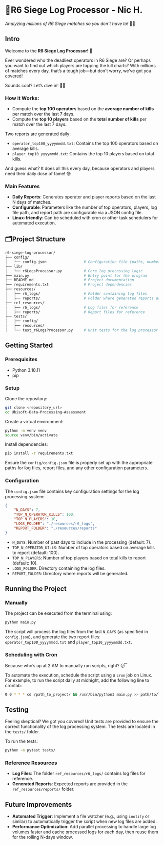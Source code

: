 # 🌈R6 Siege Log Processor - Nic H.
_Analyzing millions of R6 Siege matches so you don’t have to!_ 🕵️‍♀️

## Intro
Welcome to the **R6 Siege Log Processor**! 👋

Ever wondered who the deadliest operators in R6 Siege are? Or perhaps you want to find out which players are topping the kill charts? With millions of matches every day, that’s a tough job—but don't worry, we’ve got you covered!

Sounds cool? Let’s dive in! 🏊‍♂️

### How it Works:
- Compute the **top 100 operators** based on the **average number of kills** per match over the last 7 days.
- Compute the **top 10 players** based on the **total number of kills** per match over the last 7 days.

Two reports are generated daily:
- `operator_top100_yyyymmdd.txt`: Contains the top 100 operators based on average kills.
- `player_top10_yyyymmdd.txt`: Contains the top 10 players based on total kills.

And guess what? It does all this every day, because operators and players need their daily dose of fame! 😎

### Main Features
- **Daily Reports**: Generates operator and player reports based on the last N days of matches.
- **Configurable**: Parameters like the number of top operators, players, log file path, and report path are configurable via a JSON config file.
- **Linux-friendly**: Can be scheduled with cron or other task schedulers for automated execution.

## 🗂Project Structure
```bash
r6-siege-log-processor/
├── config/
│   └── config.json                 # Configuration file (paths, number of days, etc.)
├── lib/
│   └── r6LogsProcessor.py          # Core log processing logic
├── main.py                         # Entry point for the program
├── README.md                       # Project documentation
├── requirements.txt                # Project dependencies
├── resources/
│   ├── r6_logs/                    # Folder containing log files
│   ├── reports/                    # Folder where generated reports are stored
├── ref_resources/
│   ├── r6_logs/                    # Log files for reference
│   ├── reports/                    # Report files for reference
├── tests/
│   ├── config/
│   ├── resources/
│   └── test_r6LogsProcessor.py     # Unit tests for the log processor
```

## Getting Started
### Prerequisites
- Python 3.10.11
- pip
### Setup
Clone the repository:

```bash
git clone <repository_url>
cd Ubisoft-Data-Processing-Assessment
```

Create a virtual environment:
```bash
python -m venv venv
source venv/bin/activate
```

Install dependencies:

```bash
pip install -r requirements.txt
```
Ensure the `config/config.json` file is properly set up with the appropriate paths for log files, report files, and any other configuration parameters.

### Configuration
The `config.json` file contains key configuration settings for the log processing system:

```json
{
    "N_DAYS": 7,
    "TOP_N_OPERATOR_KILLS": 100,
    "TOP_N_PLAYERS": 10,
    "LOGS_FOLDER": "./resources/r6_logs",
    "REPORT_FOLDER": "./resources/reports"
}
```

- `N_DAYS`: Number of past days to include in the processing (default: 7).
- `TOP_N_OPERATOR_KILLS`: Number of top operators based on average kills to report (default: 100).
- `TOP_N_PLAYERS`: Number of top players based on total kills to report (default: 10).
- `LOGS_FOLDER`: Directory containing the log files.
- `REPORT_FOLDER`: Directory where reports will be generated.

## Running the Project
### Manually
The project can be executed from the terminal using:

```bash
python main.py
```
The script will process the log files from the last `N_DAYS` (as specified in `config.json`), and generate the two report files: `operator_top100_yyyymmdd.txt` and `player_top10_yyyymmdd.txt`.

### Scheduling with Cron
Because who’s up at 2 AM to manually run scripts, right? 😴

To automate the execution, schedule the script using a `cron` job on Linux. For example, to run the script daily at midnight, add the following line to crontab:

```bash
0 0 * * * cd /path_to_project/ && /usr/bin/python3 main.py >> path/to/logs/r6LogProcessor_execution_log_$(date +\%Y\%m\%d).log 2>&1
```
## Testing
Feeling skeptical? We got you covered! Unit tests are provided to ensure the correct functionality of the log processing system. The tests are located in the `tests/` folder.

To run the tests:

```bash
python -m pytest tests/
```
### Reference Resources
- **Log Files**: The folder `ref_resources/r6_logs/` contains log files for reference.
- **Generated Reports**: Expected reports are provided in the `ref_resources/reports/` folder.
## Future Improvements
- **Automated Trigger**: Implement a file watcher (e.g., using `inotify` or similar) to automatically trigger the script when new log files are added.
- **Performance Optimization**: Add parallel processing to handle large log volumes faster and cache processed logs for each day, then reuse them for the rolling N-days window.
